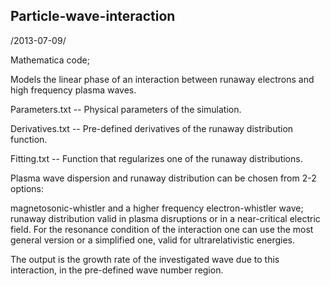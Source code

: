 ## Particle-wave-interaction

/2013-07-09/

Mathematica code;

Models the linear phase of an interaction between runaway electrons and high frequency plasma waves.

Parameters.txt -- Physical parameters of the simulation.

Derivatives.txt -- Pre-defined derivatives of the runaway distribution function.

Fitting.txt -- Function that regularizes one of the runaway distributions.

Plasma wave dispersion and runaway distribution can be chosen from 2-2 options:

magnetosonic-whistler and a higher frequency electron-whistler wave; runaway distribution valid in plasma disruptions or in a near-critical electric field. For the resonance condition of the interaction one can use the most general version or a simplified one, valid for ultrarelativistic energies.

The output is the growth rate of the investigated wave due to this interaction, in the pre-defined wave number region.
